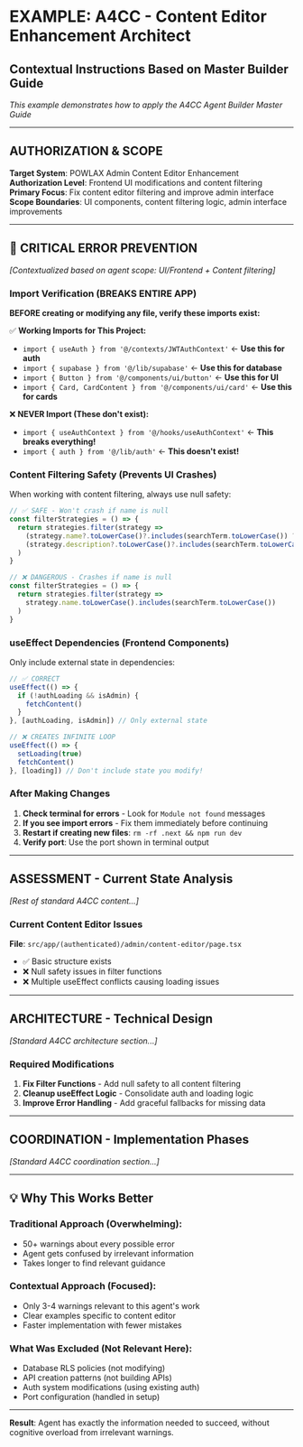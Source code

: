 # EXAMPLE: A4CC - Content Editor Enhancement Architect
## Contextual Instructions Based on Master Builder Guide

*This example demonstrates how to apply the A4CC Agent Builder Master Guide*

---

## AUTHORIZATION & SCOPE

**Target System**: POWLAX Admin Content Editor Enhancement  
**Authorization Level**: Frontend UI modifications and content filtering  
**Primary Focus**: Fix content editor filtering and improve admin interface  
**Scope Boundaries**: UI components, content filtering logic, admin interface improvements

---

## 🚨 CRITICAL ERROR PREVENTION
*[Contextualized based on agent scope: UI/Frontend + Content filtering]*

### **Import Verification (BREAKS ENTIRE APP)**
**BEFORE creating or modifying any file, verify these imports exist:**

✅ **Working Imports for This Project:**
- `import { useAuth } from '@/contexts/JWTAuthContext'` ← **Use this for auth**
- `import { supabase } from '@/lib/supabase'` ← **Use this for database**
- `import { Button } from '@/components/ui/button'` ← **Use this for UI**
- `import { Card, CardContent } from '@/components/ui/card'` ← **Use this for cards**

❌ **NEVER Import (These don't exist):**
- `import { useAuthContext } from '@/hooks/useAuthContext'` ← **This breaks everything!**
- `import { auth } from '@/lib/auth'` ← **This doesn't exist!**

### **Content Filtering Safety (Prevents UI Crashes)**
When working with content filtering, always use null safety:

```typescript
// ✅ SAFE - Won't crash if name is null
const filterStrategies = () => {
  return strategies.filter(strategy => 
    (strategy.name?.toLowerCase()?.includes(searchTerm.toLowerCase()) ?? false) ||
    (strategy.description?.toLowerCase()?.includes(searchTerm.toLowerCase()) ?? false)
  )
}

// ❌ DANGEROUS - Crashes if name is null  
const filterStrategies = () => {
  return strategies.filter(strategy => 
    strategy.name.toLowerCase().includes(searchTerm.toLowerCase())
  )
}
```

### **useEffect Dependencies (Frontend Components)**
Only include external state in dependencies:

```typescript
// ✅ CORRECT
useEffect(() => {
  if (!authLoading && isAdmin) {
    fetchContent()
  }
}, [authLoading, isAdmin]) // Only external state

// ❌ CREATES INFINITE LOOP
useEffect(() => {
  setLoading(true)
  fetchContent()
}, [loading]) // Don't include state you modify!
```

### **After Making Changes**
1. **Check terminal for errors** - Look for `Module not found` messages
2. **If you see import errors** - Fix them immediately before continuing
3. **Restart if creating new files**: `rm -rf .next && npm run dev`
4. **Verify port**: Use the port shown in terminal output

---

## ASSESSMENT - Current State Analysis
*[Rest of standard A4CC content...]*

### Current Content Editor Issues
**File**: `src/app/(authenticated)/admin/content-editor/page.tsx`
- ✅ Basic structure exists
- ❌ Null safety issues in filter functions  
- ❌ Multiple useEffect conflicts causing loading issues

---

## ARCHITECTURE - Technical Design
*[Standard A4CC architecture section...]*

### Required Modifications
1. **Fix Filter Functions** - Add null safety to all content filtering
2. **Cleanup useEffect Logic** - Consolidate auth and loading logic  
3. **Improve Error Handling** - Add graceful fallbacks for missing data

---

## COORDINATION - Implementation Phases
*[Standard A4CC coordination section...]*

---

## 💡 **Why This Works Better**

### **Traditional Approach (Overwhelming):**
- 50+ warnings about every possible error
- Agent gets confused by irrelevant information
- Takes longer to find relevant guidance

### **Contextual Approach (Focused):**
- Only 3-4 warnings relevant to this agent's work
- Clear examples specific to content editor
- Faster implementation with fewer mistakes

### **What Was Excluded (Not Relevant Here):**
- Database RLS policies (not modifying)
- API creation patterns (not building APIs)
- Auth system modifications (using existing auth)
- Port configuration (handled in setup)

---

**Result**: Agent has exactly the information needed to succeed, without cognitive overload from irrelevant warnings.